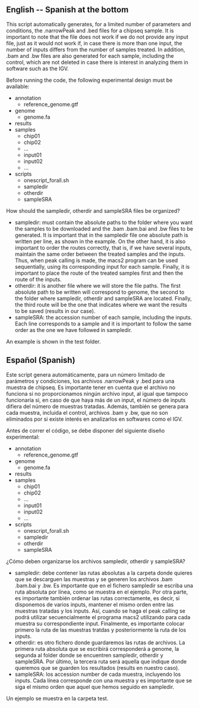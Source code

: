 ## English -- Spanish at the bottom
This script automatically generates, for a limited number of parameters and conditions, the .narrowPeak and .bed files for a chipseq sample. It is important to note that the file does not work if we do not provide any input file, just as it would not work if, in case there is more than one input, the number of inputs differs from the number of samples treated. In addition, .bam and .bw files are also generated for each sample, including the control, which are not deleted in case there is interest in analyzing them in software such as the IGV.

Before running the code, the following experimental design must be available:

* annotation
    * reference_genome.gtf
* genome
    * genome.fa
* results
* samples
    * chip01
    * chip02
    * ...
    * input01
    * input02
    * ...
* scripts
    * onescript_forall.sh
    * sampledir
    * otherdir
    * sampleSRA

How should the sampledir, otherdir and sampleSRA files be organized?
- sampledir: must contain the absolute paths to the folder where you want the samples to be downloaded and the .bam .bam.bai and .bw files to be generated. It is important that in the sampledir file one absolute path is written per line, as shown in the example. On the other hand, it is also important to order the routes correctly, that is, if we have several inputs, maintain the same order between the treated samples and the inputs. Thus, when peak calling is made, the macs2 program can be used sequentially, using its corresponding input for each sample. Finally, it is important to place the route of the treated samples first and then the route of the inputs.
- otherdir: it is another file where we will store the file paths. The first absolute path to be written will correspond to genome, the second to the folder where sampledir, otherdir and sampleSRA are located. Finally, the third route will be the one that indicates where we want the results to be saved (results in our case).
- sampleSRA: the accession number of each sample, including the inputs. Each line corresponds to a sample and it is important to follow the same order as the one we have followed in sampledir.

An example is shown in the test folder.

## Español (Spanish)
Este script genera automáticamente, para un número limitado de parámetros y condiciones, los archivos .narrowPeak y .bed para una muestra de chipseq. Es importante tener en cuenta que el archivo no funciona si no proporcionamos ningún archivo input, al igual que tampoco funcionaría si, en caso de que haya más de un input, el número de inputs difiera del número de muestras tratadas. Además, también se genera para cada muestra, incluida el control, archivos .bam y .bw, que no son eliminados por si existe interés en analizarlos en softwares como el IGV.

Antes de correr el código, se debe disponer del siguiente diseño experimental:

* annotation
    * reference_genome.gtf
* genome
    * genome.fa
* results
* samples
    * chip01
    * chip02
    * ...
    * input01
    * input02
    * ...
* scripts
    * onescript_forall.sh
    * sampledir
    * otherdir
    * sampleSRA
     
¿Cómo deben organizarse los archivos sampledir, otherdir y sampleSRA?
- sampledir: debe contener las rutas absolutas a la carpeta donde quieres que se descarguen las muestras y se generen los archivos .bam .bam.bai y .bw. Es importante que en el fichero sampledir se escriba una ruta absoluta por línea, como se muestra en el ejemplo. Por otra parte, es importante también ordenar las rutas correctamente, es decir, si disponemos de varios inputs, mantener el mismo orden entre las muestras tratadas y los inputs. Así, cuando se haga el peak calling se podrá utilizar secuencialmente el programa macs2 utilizando para cada muestra su correspondiente input. Finalmente, es importante colocar primero la ruta de las muestras tratdas y posteriormente la ruta de los inputs.
- otherdir: es otro fichero donde guardaremos las rutas de archivos. La primera ruta absoluta que se escribirá corresponderá a genome, la segunda al folder donde se encuentren sampledir, otherdir y sampleSRA. Por último, la tercera ruta será aquella que indique donde queremos que se guarden los resultados (results en nuestro caso).
- sampleSRA: los accession number de cada muestra, incluyendo los inputs. Cada línea corresponde con una muestra y es importante que se siga el mismo orden que aquel que hemos seguido en sampledir.

Un ejemplo se muestra en la carpeta test.
